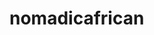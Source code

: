 # nomadicafrican

[]("https://github.com/nomadicafrican/nomadicafrican/blob/master/images/istockphoto-1040643480-170667a.jpeg?raw=true")
